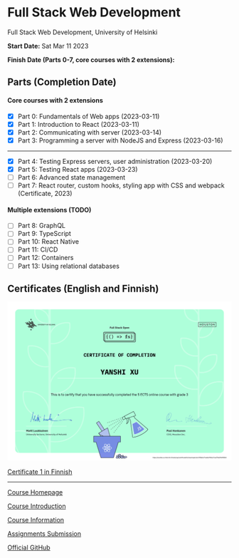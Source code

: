 # Full Stack Web Development
Full Stack Web Development, University of Helsinki

**Start Date:** Sat Mar 11 2023

**Finish Date (Parts 0-7, core courses with 2 extensions):**

## Parts (Completion Date)
#### Core courses with 2 extensions
- [x] Part 0: Fundamentals of Web apps (2023-03-11)
- [x] Part 1: Introduction to React (2023-03-11)
- [x] Part 2: Communicating with server (2023-03-14)
- [x] Part 3: Programming a server with NodeJS and Express (2023-03-16)
---
- [x] Part 4: Testing Express servers, user administration (2023-03-20)
- [x] Part 5: Testing React apps (2023-03-23)
- [ ] Part 6: Advanced state management
- [ ] Part 7: React router, custom hooks, styling app with CSS and webpack (Certificate, 2023)
#### Multiple extensions (TODO)
- [ ] Part 8: GraphQL
- [ ] Part 9: TypeScript
- [ ] Part 10: React Native
- [ ] Part 11: CI/CD
- [ ] Part 12: Containers
- [ ] Part 13: Using relational databases

## Certificates (English and Finnish)

![Certificates 1 in English](./certificates/certificate-fullstack-en.png)

[Certificate 1 in Finnish](./certificates/certificate-fullstack-en.png)




---

[Course Homepage](https://fullstackopen.com/en)

[Course Introduction](https://studies.helsinki.fi/courses/cu/hy-CU-142971782-2020-08-01/CSM141081/Full_Stack_Web_Development)

[Course Information](https://studies.helsinki.fi/courses/cur/otm-861c248f-e4e4-43df-a69a-50fd206afabf)

[Assignments Submission](https://studies.cs.helsinki.fi/stats/courses/fullstackopen)

[Official GitHub](https://github.com/orgs/fullstack-hy2020/repositories)

